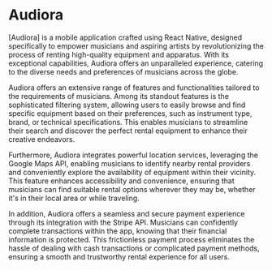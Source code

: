 # Audiora
[Audiora] is a mobile application crafted using React Native, designed specifically to empower musicians and aspiring artists by revolutionizing the process of renting high-quality equipment and apparatus. With its exceptional capabilities, Audiora offers an unparalleled experience, catering to the diverse needs and preferences of musicians across the globe.

Audiora offers an extensive range of features and functionalities tailored to the requirements of musicians. Among its standout features is the sophisticated filtering system, allowing users to easily browse and find specific equipment based on their preferences, such as instrument type, brand, or technical specifications. This enables musicians to streamline their search and discover the perfect rental equipment to enhance their creative endeavors.

Furthermore, Audiora integrates powerful location services, leveraging the Google Maps API, enabling musicians to identify nearby rental providers and conveniently explore the availability of equipment within their vicinity. This feature enhances accessibility and convenience, ensuring that musicians can find suitable rental options wherever they may be, whether it's in their local area or while traveling.

In addition, Audiora offers a seamless and secure payment experience through its integration with the Stripe API. Musicians can confidently complete transactions within the app, knowing that their financial information is protected. This frictionless payment process eliminates the hassle of dealing with cash transactions or complicated payment methods, ensuring a smooth and trustworthy rental experience for all users.
